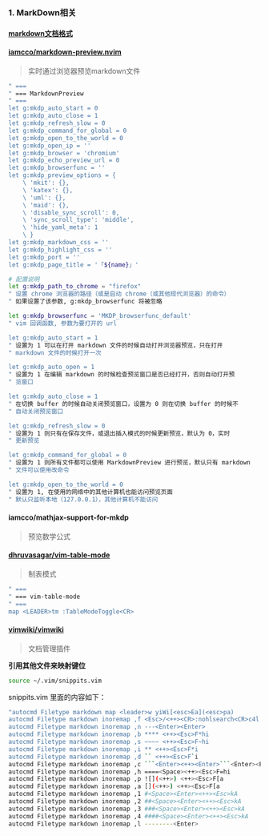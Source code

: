 ### 1. MarkDown相关

#### [markdown文档格式](https://github.com/adam-p/markdown-here/wiki/Markdown-Here-Cheatsheet)

####  [iamcco/markdown-preview.nvim](https://github.com/iamcco/markdown-preview.vim) 

> 实时通过浏览器预览markdown文件

```bash
" ===
" === MarkdownPreview
" ===
let g:mkdp_auto_start = 0
let g:mkdp_auto_close = 1
let g:mkdp_refresh_slow = 0
let g:mkdp_command_for_global = 0
let g:mkdp_open_to_the_world = 0
let g:mkdp_open_ip = ''
let g:mkdp_browser = 'chromium'
let g:mkdp_echo_preview_url = 0
let g:mkdp_browserfunc = ''
let g:mkdp_preview_options = {
    \ 'mkit': {},
    \ 'katex': {},
    \ 'uml': {},
    \ 'maid': {},
    \ 'disable_sync_scroll': 0,
    \ 'sync_scroll_type': 'middle',
    \ 'hide_yaml_meta': 1
    \ }
let g:mkdp_markdown_css = ''
let g:mkdp_highlight_css = ''
let g:mkdp_port = ''
let g:mkdp_page_title = '「${name}」'
```

```bash
# 配置说明
let g:mkdp_path_to_chrome = "firefox"
" 设置 chrome 浏览器的路径（或是启动 chrome（或其他现代浏览器）的命令）
" 如果设置了该参数, g:mkdp_browserfunc 将被忽略

let g:mkdp_browserfunc = 'MKDP_browserfunc_default'
" vim 回调函数, 参数为要打开的 url

let g:mkdp_auto_start = 1
" 设置为 1 可以在打开 markdown 文件的时候自动打开浏览器预览，只在打开
" markdown 文件的时候打开一次

let g:mkdp_auto_open = 1
" 设置为 1 在编辑 markdown 的时候检查预览窗口是否已经打开，否则自动打开预
" 览窗口

let g:mkdp_auto_close = 1
" 在切换 buffer 的时候自动关闭预览窗口，设置为 0 则在切换 buffer 的时候不
" 自动关闭预览窗口

let g:mkdp_refresh_slow = 0
" 设置为 1 则只有在保存文件，或退出插入模式的时候更新预览，默认为 0，实时
" 更新预览

let g:mkdp_command_for_global = 0
" 设置为 1 则所有文件都可以使用 MarkdownPreview 进行预览，默认只有 markdown
" 文件可以使用改命令

let g:mkdp_open_to_the_world = 0
" 设置为 1, 在使用的网络中的其他计算机也能访问预览页面
" 默认只监听本地（127.0.0.1），其他计算机不能访问
```

#### iamcco/mathjax-support-for-mkdp

> 预览数学公式

####  [dhruvasagar/vim-table-mode](https://github.com/dhruvasagar/vim-table-mode ) 

> 制表模式

```bash
" ===
" === vim-table-mode
" ===
map <LEADER>tm :TableModeToggle<CR>
```

####  [vimwiki/vimwiki](https://github.com/vimwiki/vimwiki) 

>文档管理插件

**引用其他文件来映射键位**

```bash
source ~/.vim/snippits.vim
```

snippits.vim 里面的内容如下：

```bash
"autocmd Filetype markdown map <leader>w yiWi[<esc>Ea](<esc>pa)
autocmd Filetype markdown inoremap ,f <Esc>/<++><CR>:nohlsearch<CR>c4l
autocmd Filetype markdown inoremap ,n ---<Enter><Enter>
autocmd Filetype markdown inoremap ,b **** <++><Esc>F*hi
autocmd Filetype markdown inoremap ,s ~~~~ <++><Esc>F~hi
autocmd Filetype markdown inoremap ,i ** <++><Esc>F*i
autocmd Filetype markdown inoremap ,d `` <++><Esc>F`i
autocmd Filetype markdown inoremap ,c ```<Enter><++><Enter>```<Enter><Enter><++><Esc>4kA
autocmd Filetype markdown inoremap ,h ====<Space><++><Esc>F=hi
autocmd Filetype markdown inoremap ,p ![](<++>) <++><Esc>F[a
autocmd Filetype markdown inoremap ,a [](<++>) <++><Esc>F[a
autocmd Filetype markdown inoremap ,1 #<Space><Enter><++><Esc>kA
autocmd Filetype markdown inoremap ,2 ##<Space><Enter><++><Esc>kA
autocmd Filetype markdown inoremap ,3 ###<Space><Enter><++><Esc>kA
autocmd Filetype markdown inoremap ,4 ####<Space><Enter><++><Esc>kA
autocmd Filetype markdown inoremap ,l --------<Enter>
```


